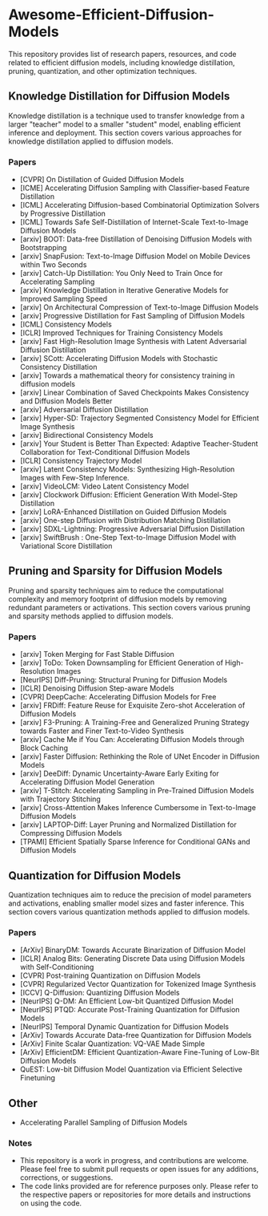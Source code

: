 # Awesome-Efficient-Diffusion-Models

This repository provides list of research papers, resources, and code related to efficient diffusion models, including knowledge distillation, pruning, quantization, and other optimization techniques.

## Knowledge Distillation for Diffusion Models

Knowledge distillation is a technique used to transfer knowledge from a larger "teacher" model to a smaller "student" model, enabling efficient inference and deployment. This section covers various approaches for knowledge distillation applied to diffusion models.

### Papers

- [CVPR] On Distillation of Guided Diffusion Models
- [ICME] Accelerating Diffusion Sampling with Classifier-based Feature Distillation
- [ICML] Accelerating Diffusion-based Combinatorial Optimization Solvers by Progressive Distillation
- [ICML] Towards Safe Self-Distillation of Internet-Scale Text-to-Image Diffusion Models 
- [arxiv] BOOT: Data-free Distillation of Denoising Diffusion Models with Bootstrapping
- [arxiv] SnapFusion: Text-to-Image Diffusion Model on Mobile Devices within Two Seconds
- [arxiv] Catch-Up Distillation: You Only Need to Train Once for Accelerating Sampling 
- [arxiv] Knowledge Distillation in Iterative Generative Models for Improved Sampling Speed
- [arxiv] On Architectural Compression of Text-to-Image Diffusion Models
- [arxiv] Progressive Distillation for Fast Sampling of Diffusion Models
- [ICML] Consistency Models
- [ICLR] Improved Techniques for Training Consistency Models
- [arxiv] Fast High-Resolution Image Synthesis with Latent Adversarial Diffusion Distillation
- [arxiv] SCott: Accelerating Diffusion Models with Stochastic Consistency Distillation
- [arxiv] Towards a mathematical theory for consistency training in diffusion models
- [arxiv] Linear Combination of Saved Checkpoints Makes Consistency and Diffusion Models Better
- [arxiv] Adversarial Diffusion Distillation
- [arxiv] Hyper-SD: Trajectory Segmented Consistency Model for Efficient Image Synthesis
- [arxiv] Bidirectional Consistency Models
- [arxiv] Your Student is Better Than Expected: Adaptive Teacher-Student Collaboration for Text-Conditional Diffusion Models
- [ICLR] Consistency Trajectory Model
- [arxiv] Latent Consistency Models: Synthesizing High-Resolution Images with Few-Step Inference.
- [arxiv] VideoLCM: Video Latent Consistency Model
- [arxiv] Clockwork Diffusion: Efficient Generation With Model-Step Distillation
- [arxiv]  LoRA-Enhanced Distillation on Guided Diffusion Models
- [arxiv] One-step Diffusion with Distribution Matching Distillation
- [arxiv] SDXL-Lightning: Progressive Adversarial Diffusion Distillation
- [arxiv] SwiftBrush : One-Step Text-to-Image Diffusion Model with Variational Score Distillation

## Pruning and Sparsity for Diffusion Models

Pruning and sparsity techniques aim to reduce the computational complexity and memory footprint of diffusion models by removing redundant parameters or activations. This section covers various pruning and sparsity methods applied to diffusion models.

### Papers

- [arxiv] Token Merging for Fast Stable Diffusion
- [arxiv] ToDo: Token Downsampling for Efficient Generation of High-Resolution Images
- [NeurIPS] Diff-Pruning: Structural Pruning for Diffusion Models
- [ICLR]  Denoising Diffusion Step-aware Models
- [CVPR]  DeepCache: Accelerating Diffusion Models for Free
- [arxiv] FRDiff: Feature Reuse for Exquisite Zero-shot Acceleration of Diffusion Models
- [arxiv] F3-Pruning: A Training-Free and Generalized Pruning Strategy towards Faster and Finer Text-to-Video Synthesis
- [arxiv] Cache Me if You Can: Accelerating Diffusion Models through Block Caching
- [arxiv] Faster Diffusion: Rethinking the Role of UNet Encoder in Diffusion Models
- [arxiv] DeeDiff: Dynamic Uncertainty-Aware Early Exiting for Accelerating Diffusion Model Generation
- [arxiv] T-Stitch: Accelerating Sampling in Pre-Trained Diffusion Models with Trajectory Stitching
- [arxiv] Cross-Attention Makes Inference Cumbersome in Text-to-Image Diffusion Models
- [arxiv] LAPTOP-Diff: Layer Pruning and Normalized Distillation for Compressing Diffusion Models
- [TPAMI] Efficient Spatially Sparse Inference for Conditional GANs and Diffusion Models

## Quantization for Diffusion Models

Quantization techniques aim to reduce the precision of model parameters and activations, enabling smaller model sizes and faster inference. This section covers various quantization methods applied to diffusion models.

### Papers

- [ArXiv] BinaryDM: Towards Accurate Binarization of Diffusion Model 
- [ICLR] Analog Bits: Generating Discrete Data using Diffusion Models with Self-Conditioning
- [CVPR] Post-training Quantization on Diffusion Models 
- [CVPR] Regularized Vector Quantization for Tokenized Image Synthesis
- [ICCV] Q-Diffusion: Quantizing Diffusion Models 
- [NeurIPS] Q-DM: An Efficient Low-bit Quantized Diffusion Model
- [NeurIPS] PTQD: Accurate Post-Training Quantization for Diffusion Models 
- [NeurIPS] Temporal Dynamic Quantization for Diffusion Models
- [ArXiv] Towards Accurate Data-free Quantization for Diffusion Models
- [ArXiv] Finite Scalar Quantization: VQ-VAE Made Simple 
- [ArXiv] EfficientDM: Efficient Quantization-Aware Fine-Tuning of Low-Bit Diffusion Models
- QuEST: Low-bit Diffusion Model Quantization via Efficient Selective Finetuning

## Other

- Accelerating Parallel Sampling of Diffusion Models

### Notes

- This repository is a work in progress, and contributions are welcome. Please feel free to submit pull requests or open issues for any additions, corrections, or suggestions.
- The code links provided are for reference purposes only. Please refer to the respective papers or repositories for more details and instructions on using the code.

